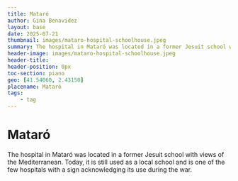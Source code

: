 ```yaml
---
title: Mataró
author: Gina Benavidez
layout: base
date: 2025-07-21
thumbnail: images/mataro-hospital-schoolhouse.jpeg
summary: The hospital in Mataró was located in a former Jesuit school with views of the Mediterranean. Today, it is still used as a local school and is one of the few hospitals with a sign acknowledging its use during the war.  
header-image: images/mataro-hospital-schoolhouse.jpeg
header-title:
header-position: 0px
toc-section: piano
geo: [41.54060, 2.43150]
placename: Mataró
tags:
    - tag
---
```


# Mataró
The hospital in Mataró was located in a former Jesuit school with views of the Mediterranean. Today, it is still used as a local school and is one of the few hospitals with a sign acknowledging its use during the war. 